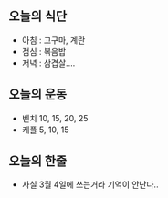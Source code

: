 ## 오늘의 식단
* 아침 : 고구마, 계란
* 점심 : 볶음밥
* 저녁 : 삼겹살....

## 오늘의 운동
* 벤치 10, 15, 20, 25
* 케플 5, 10, 15

## 오늘의 한줄
* 사실 3월 4일에 쓰는거라 기억이 안난다..
